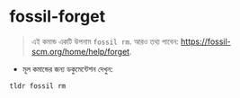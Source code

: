 # fossil-forget

> এই কমান্ড একটি উপনাম `fossil rm`.
> আরও তথ্য পাবেন: <https://fossil-scm.org/home/help/forget>.

- মূল কমান্ডের জন্য ডকুমেন্টেশন দেখুন:

`tldr fossil rm`
